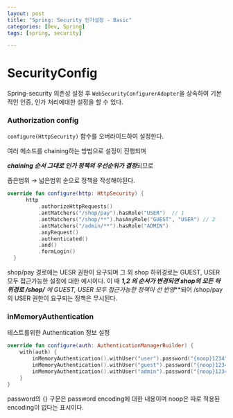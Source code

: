 ```yaml
---
layout: post
title: "Spring: Security 인가설정 - Basic"
categories: [Dev, Spring]
tags: [spring, security]

---
```


# SecurityConfig

Spring-security 의존성 설정 후 `WebSecurityConfigurerAdapter`을 상속하여 기본적인 인증, 인가 처리에대한 설정을 할 수 있다.

### Authorization config

`configure(HttpSecurity)` 함수를 오버라이드하여 설정한다.

여러 메소드를 chaining하는 방법으로 설정이 진행되며

***chaining 순서 그대로 인가 정책의 우선순위가 결정***되므로

좁은범위 → 넓은범위 순으로 정책을 작성해야된다.

```kotlin
override fun configure(http: HttpSecurity) {
      http
          .authorizeHttpRequests()
          .antMatchers("/shop/pay").hasRole("USER")  // 1
          .antMatchers("/shop/**").hasAnyRole("GUEST", "USER") // 2
          .antMatchers("/admin/**").hasRole("ADMIN")
          .anyRequest()
          .authenticated()
          .and()
          .formLogin()
  }
```

shop/pay 경로에는 UESR 권한이 요구되며 그 외 shop 하위경로는 GUEST, USER 모두 접근가능한 설정에 대한 예시이다. 이 때 ***1,2 의 순서가 변경되면 shop의 모든 하위경로 /shop/** 에 GUEST, USER 모두 접근가능한 정책이 선 반영***되어 /shop/pay 의 USER 권한이 요구되는 정책은 무시된다.

### inMemoryAuthentication

테스트를위한 Authentication 정보 설정

```kotlin
override fun configure(auth: AuthenticationManagerBuilder) {
    with(auth) {
        inMemoryAuthentication().withUser("user").password("{noop}1234").roles("USER")
        inMemoryAuthentication().withUser("guest").password("{noop}1234").roles("GUEST")
        inMemoryAuthentication().withUser("admin").password("{noop}1234").roles("ADMIN")
    }
}
```

password의 {} 구문은 password encoding에 대한 내용이며 noop은 따로 적용된 encoding이 없다는 표시이다.

